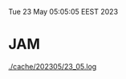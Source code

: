 Tue 23 May 05:05:05 EEST 2023
# JAM
<a href='./cache/202305/23_05.log'>./cache/202305/23_05.log</a>
